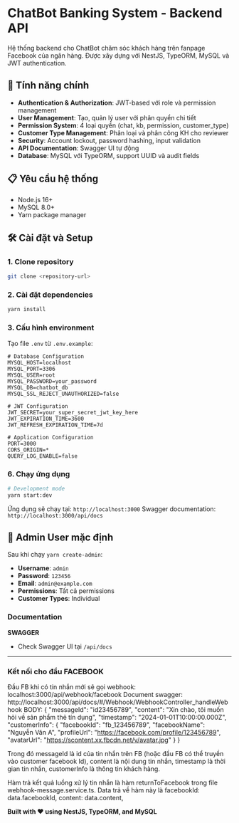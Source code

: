 # ChatBot Banking System - Backend API

Hệ thống backend cho ChatBot chăm sóc khách hàng trên fanpage Facebook của ngân hàng. Được xây dựng với NestJS, TypeORM, MySQL và JWT authentication.

## 🚀 Tính năng chính

- **Authentication & Authorization**: JWT-based với role và permission management
- **User Management**: Tạo, quản lý user với phân quyền chi tiết
- **Permission System**: 4 loại quyền (chat, kb, permission, customer_type)
- **Customer Type Management**: Phân loại và phân công KH cho reviewer
- **Security**: Account lockout, password hashing, input validation
- **API Documentation**: Swagger UI tự động
- **Database**: MySQL với TypeORM, support UUID và audit fields

## 📋 Yêu cầu hệ thống

- Node.js 16+
- MySQL 8.0+
- Yarn package manager

## 🛠️ Cài đặt và Setup

### 1. Clone repository

```bash
git clone <repository-url>
```

### 2. Cài đặt dependencies

```bash
yarn install
```

### 3. Cấu hình environment

Tạo file `.env` từ `.env.example`:

```env
# Database Configuration
MYSQL_HOST=localhost
MYSQL_PORT=3306
MYSQL_USER=root
MYSQL_PASSWORD=your_password
MYSQL_DB=chatbot_db
MYSQL_SSL_REJECT_UNAUTHORIZED=false

# JWT Configuration
JWT_SECRET=your_super_secret_jwt_key_here
JWT_EXPIRATION_TIME=3600
JWT_REFRESH_EXPIRATION_TIME=7d

# Application Configuration
PORT=3000
CORS_ORIGIN=*
QUERY_LOG_ENABLE=false
```

### 6. Chạy ứng dụng

```bash
# Development mode
yarn start:dev
```

Ứng dụng sẽ chạy tại: `http://localhost:3000`
Swagger documentation: `http://localhost:3000/api/docs`

## 🔑 Admin User mặc định

Sau khi chạy `yarn create-admin`:

- **Username**: `admin`
- **Password**: `123456`
- **Email**: `admin@example.com`
- **Permissions**: Tất cả permissions
- **Customer Types**: Individual

### Documentation

**SWAGGER**

- Check Swagger UI tại `/api/docs`

---

### Kết nối cho đầu FACEBOOK

Đầu FB khi có tin nhắn mới sẽ gọi webhook: localhost:3000/api/webhook/facebook
Document swagger: http://localhost:3000/api/docs/#/Webhook/WebhookController_handleWebhook
BODY:
{
"messageId": "id23456789",
"content": "Xin chào, tôi muốn hỏi về sản phẩm thẻ tín dụng",
"timestamp": "2024-01-01T10:00:00.000Z",
"customerInfo": {
"facebookId": "fb_123456789",
"facebookName": "Nguyễn Văn A",
"profileUrl": "https://facebook.com/profile/123456789",
"avatarUrl": "https://scontent.xx.fbcdn.net/v/avatar.jpg"
}
}

Trong đó messageId là id của tin nhắn trên FB (hoặc đầu FB có thể truyền vào customer facebook Id), content là nội dung tin nhắn, timestamp là thời gian tin nhắn, customerInfo là thông tin khách hàng.

Hàm trả kết quả luồng xử lý tin nhắn là hàm returnToFacebook trong file webhook-message.service.ts.
Data trả về hàm này là facebookId: data.facebookId, content: data.content,

**Built with ❤️ using NestJS, TypeORM, and MySQL**
